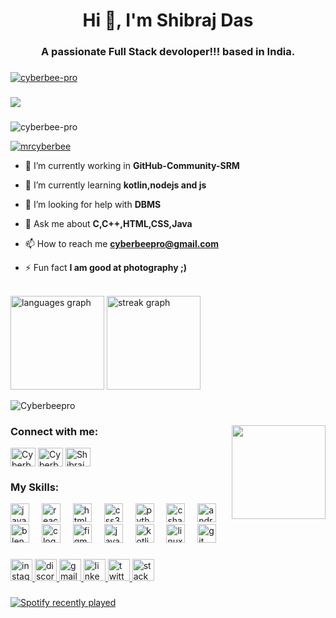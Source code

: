 <h1 align="center">Hi 👋, I'm Shibraj Das</h1>
<h3 align="center">A passionate Full Stack devoloper!!! based in India.</h3>

###


<p align="left"> <a href="https://github.com/ryo-ma/github-profile-trophy"><img src="https://github-profile-trophy.vercel.app/?username=cyberbee-pro" alt="cyberbee-pro" /></a> </p>

###
<div align="left">
  <img src="https://visitor-badge.laobi.icu/badge?page_id=Cyberbee-pro.Cyberbee-pro&"  />
</div>

###
<p align="left"> <img src="https://komarev.com/ghpvc/?username=cyberbee-pro&label=Profile%20views&color=0e75b6&style=flat" alt="cyberbee-pro" /> </p>


<p align="left"> <a href="https://twitter.com/mrcyberbee" target="blank"><img src="https://img.shields.io/twitter/follow/mrcyberbee?logo=twitter&style=for-the-badge" alt="mrcyberbee" /></a> </p>

- 🔭 I’m currently working in **GitHub-Community-SRM** 

- 🌱 I’m currently learning **kotlin,nodejs and js**

<!-- 👯 I’m looking to collaborate on--> 

- 🤝 I’m looking for help with **DBMS**

- 💬 Ask me about **C,C++,HTML,CSS,Java**

- 📫 How to reach me **cyberbeepro@gmail.com**

- ⚡ Fun fact **I am good at photography ;)**

<br clear="both">

<div >
  <img src="https://github-readme-stats.vercel.app/api/top-langs?username=Cyberbee-pro&locale=en&hide_title=false&layout=compact&card_width=320&langs_count=5&theme=dracula&hide_border=true" height="150" alt="languages graph"  />
  
  <img src="https://streak-stats.demolab.com?user=Cyberbee-pro&locale=en&mode=daily&theme=dracula&hide_border=true&border_radius=5" height="150" alt="streak graph"  />
  <p align="left"> <img src="https://github-readme-stats.vercel.app/api?username=Cyberbee-pro&show_icons=true&theme=gotham&hide_border=true" alt="Cyberbeepro" />

</div>

###

<img align="right" height="150" src="https://i.pinimg.com/originals/29/d2/5c/29d25ccd5a0e64ac277f56d0701ef74c.gif"  />

###

<h3 align="left">Connect with me:</h3>
<p align="left">
<a href="https://www.instagram.com/cyberbee_pro" target="blank"><img align="center" src="https://raw.githubusercontent.com/rahuldkjain/github-profile-readme-generator/master/src/images/icons/Social/instagram.svg" alt="Cyberbee_pro" height="30" width="40" /></a>
<a href="https://leetcode.com/u/Cyberbee_pro/" target="blank"><img align="center" src="https://raw.githubusercontent.com/rahuldkjain/github-profile-readme-generator/master/src/images/icons/Social/leet-code.svg" alt="Cyberbee_pro" height="30" width="40" /></a>
<a href="https://www.linkedin.com/in/shibraj-das/" target="blank"><img align="center" src="https://img.icons8.com/?size=100&id=xuvGCOXi8Wyg&format=png&color=000000" alt="Shibraj Das" height="30" width="40" /></a>
</p>

###


<h3 align="left">My Skills:</h3>

<div align="left">
  <img src="https://cdn.jsdelivr.net/gh/devicons/devicon/icons/javascript/javascript-original.svg" height="30" alt="javascript logo"  />
  <img width="12" />
  <img src="https://cdn.jsdelivr.net/gh/devicons/devicon/icons/react/react-original.svg" height="30" alt="react logo"  />
  <img width="12" />
  <img src="https://cdn.jsdelivr.net/gh/devicons/devicon/icons/html5/html5-original.svg" height="30" alt="html5 logo"  />
  <img width="12" />
  <img src="https://cdn.jsdelivr.net/gh/devicons/devicon/icons/css3/css3-original.svg" height="30" alt="css3 logo"  />
  <img width="12" />
  <img src="https://cdn.jsdelivr.net/gh/devicons/devicon/icons/python/python-original.svg" height="30" alt="python logo"  />
  <img width="12" />
  <img src="https://cdn.jsdelivr.net/gh/devicons/devicon/icons/csharp/csharp-original.svg" height="30" alt="csharp logo"  />
  <img width="12" />
  <img src="https://cdn.jsdelivr.net/gh/devicons/devicon/icons/android/android-original.svg" height="30" alt="android logo"  />
  <img width="12" />
  <img src="https://cdn.jsdelivr.net/gh/devicons/devicon/icons/blender/blender-original.svg" height="30" alt="blender logo"  />
  <img width="12" />
  <img src="https://cdn.jsdelivr.net/gh/devicons/devicon/icons/c/c-original.svg" height="30" alt="c logo"  />
  <img width="12" />
  <img src="https://cdn.jsdelivr.net/gh/devicons/devicon/icons/figma/figma-original.svg" height="30" alt="figma logo"  />
  <img width="12" />
  <img src="https://cdn.jsdelivr.net/gh/devicons/devicon/icons/java/java-original.svg" height="30" alt="java logo"  />
  <img width="12" />
  <img src="https://cdn.jsdelivr.net/gh/devicons/devicon/icons/kotlin/kotlin-original.svg" height="30" alt="kotlin logo"  />
  <img width="12" />
  <img src="https://cdn.jsdelivr.net/gh/devicons/devicon/icons/linux/linux-original.svg" height="30" alt="linux logo"  />
  <img width="12" />
  <img src="https://cdn.jsdelivr.net/gh/devicons/devicon/icons/git/git-original.svg" height="30" alt="git logo"  />
</div>

###

<div align="left">
  <a href="https://instagram.com/cyberbee_pro" target="_blank">
    <img src="https://img.shields.io/static/v1?message=Instagram&logo=instagram&label=&color=E4405F&logoColor=white&labelColor=&style=for-the-badge" height="35" alt="instagram logo"  />
  </a>
  <a href="https://discord.gg/cyberbee" target="_blank">
    <img src="https://img.shields.io/static/v1?message=Discord&logo=discord&label=&color=7289DA&logoColor=white&labelColor=&style=for-the-badge" height="35" alt="discord logo"  />
  </a>
  <a href="cyberbeepro@gmail.com" target="_blank">
    <img src="https://img.shields.io/static/v1?message=Gmail&logo=gmail&label=&color=D14836&logoColor=white&labelColor=&style=for-the-badge" height="35" alt="gmail logo"  />
  </a>
  <a href="https://linkedin.com/in/shibraj das" target="_blank">
    <img src="https://img.shields.io/static/v1?message=LinkedIn&logo=linkedin&label=&color=0077B5&logoColor=white&labelColor=&style=for-the-badge" height="35" alt="linkedin logo"  />
  </a>
  <a href="https://twitter.com/mrcyberbee" target="_blank">
    <img src="https://img.shields.io/static/v1?message=Twitter&logo=twitter&label=&color=1DA1F2&logoColor=white&labelColor=&style=for-the-badge" height="35" alt="twitter logo"  />
  </a>
  <a href="https://stackoverflow.com/users/cyberbee _pro" target="_blank">
    <img src="https://img.shields.io/static/v1?message=Stackoverflow&logo=stackoverflow&label=&color=FE7A16&logoColor=white&labelColor=&style=for-the-badge" height="35" alt="stackoverflow logo"  />
  </a>
</div>

###

<div align="left">
  <a href="https://open.spotify.com/user/xfb8r5uyjbxml00sdsy72iooj">
    <img src="https://spotify-recently-played-readme.vercel.app/api?user=xfb8r5uyjbxml00sdsy72iooj&count=5&unique=false" alt="Spotify recently played"  />
  </a>
</div>

###



###
